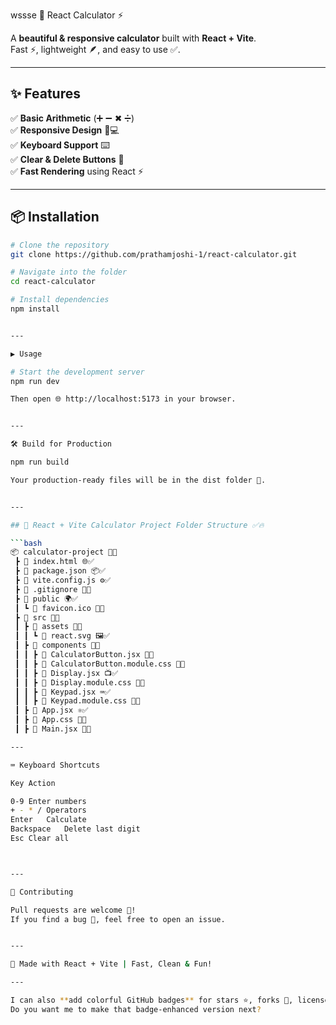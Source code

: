 wssse 🧮 React Calculator ⚡

A **beautiful & responsive calculator** built with **React + Vite**.  
Fast ⚡, lightweight 🪶, and easy to use ✅.

---

## ✨ Features
✅ **Basic Arithmetic** (➕ ➖ ✖ ➗)  
✅ **Responsive Design** 📱💻  
✅ **Keyboard Support** ⌨️  
✅ **Clear & Delete Buttons** 🧹  
✅ **Fast Rendering** using React ⚡  

---

## 📦 Installation

```bash
# Clone the repository
git clone https://github.com/prathamjoshi-1/react-calculator.git

# Navigate into the folder
cd react-calculator

# Install dependencies
npm install


---

▶️ Usage

# Start the development server
npm run dev

Then open 🌐 http://localhost:5173 in your browser.


---

🛠️ Build for Production

npm run build

Your production-ready files will be in the dist folder 📂.


---

## 🧮 React + Vite Calculator Project Folder Structure ✅🔥

```bash
📦 calculator-project 🧮🚀  
 ┣ 📜 index.html 🌐✅  
 ┣ 📜 package.json 📦✅  
 ┣ 📜 vite.config.js ⚙️✅  
 ┣ 📜 .gitignore 🙈✅  
 ┣ 📂 public 🌍✅  
 ┃ ┗ 📜 favicon.ico 🎯✅  
 ┣ 📂 src 📂✅  
 ┃ ┣ 📂 assets 🎨✅  
 ┃ ┃ ┗ 📜 react.svg 🖼️✅  
 ┃ ┣ 📂 components 🧩✅  
 ┃ ┃ ┣ 📜 CalculatorButton.jsx 🔘✅  
 ┃ ┃ ┣ 📜 CalculatorButton.module.css 🎨✅  
 ┃ ┃ ┣ 📜 Display.jsx 📺✅  
 ┃ ┃ ┣ 📜 Display.module.css 🎨✅  
 ┃ ┃ ┣ 📜 Keypad.jsx ⌨️✅  
 ┃ ┃ ┣ 📜 Keypad.module.css 🎨✅  
 ┃ ┣ 📜 App.jsx ⚛️✅  
 ┃ ┣ 📜 App.css 🎨✅  
 ┃ ┣ 📜 Main.jsx 🏁✅

---

⌨️ Keyboard Shortcuts

Key	Action

0-9	Enter numbers
+ - * /	Operators
Enter	Calculate
Backspace	Delete last digit
Esc	Clear all



---

🤝 Contributing

Pull requests are welcome 💚!
If you find a bug 🐞, feel free to open an issue.


---

💚 Made with React + Vite | Fast, Clean & Fun!

---

I can also **add colorful GitHub badges** for stars ⭐, forks 🍴, license 📜, and live demo 🌐 so your repo looks **super professional**.  
Do you want me to make that badge-enhanced version next?

